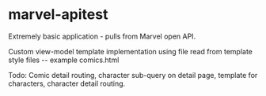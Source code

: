 # marvel-apitest
Extremely basic application - pulls from Marvel open API.

Custom view-model template implementation using file read from template style files -- example comics.html

Todo:  Comic detail routing, character sub-query on detail page, template for characters, character detail routing.
